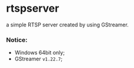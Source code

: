 # rtspserver
a simple RTSP server created by using GStreamer.

### Notice:
- Windows 64bit only;
- GStreamer `v1.22.7`;
